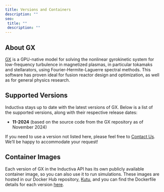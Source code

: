 ```yaml
---
title: Versions and Containers
description: ""
seo:
 title: ""
 description: ""
---
```


## About GX
[GX](https://gx.readthedocs.io/en/latest/) is a GPU-native model for solving the nonlinear gyrokinetic system for low-frequency turbulence in magnetized plasmas, in particular tokamaks and stellarators, using Fourier-Hermite-Laguerre spectral methods. This software has proven ideal for fusion reactor design and optimization, as well as for general physics research.

## Supported Versions
Inductiva stays up to date with the latest versions of GX. Below is a list of the supported versions, along with their respective release dates:

- **11-2024** (based on the source code from the GX repository as of November 2024)

If you need to use a version not listed here, please feel free to [Contact Us](mailto:support@inductiva.ai).
We’ll be happy to accommodate your request!

## Container Images
Each version of GX in the Inductiva API has its own publicly available container image, 
so you can also use it to run simulations. These images are hosted in our Docker Hub repository, 
[Kutu](https://hub.docker.com/r/inductiva/kutu/tags?name=gx), and you can find the 
Dockerfile details for each version [here](https://github.com/inductiva/kutu/tree/main/simulators/gx).